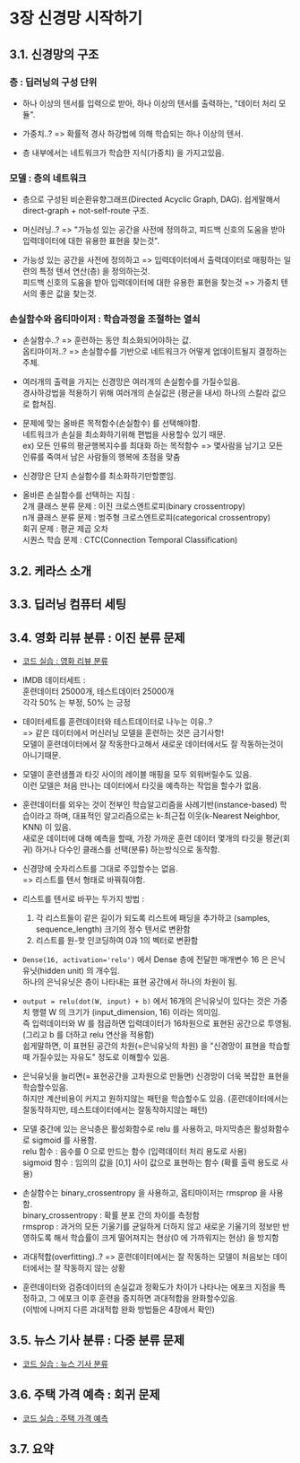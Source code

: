 # 3장 신경망 시작하기


## 3.1. 신경망의 구조

### 층 : 딥러닝의 구성 단위

- 하나 이상의 텐서를 입력으로 받아, 하나 이상의 텐서를 출력하는, "데이터 처리 모듈".

- 가중치..? => 확률적 경사 하강법에 의해 학습되는 하나 이상의 텐서.

- 층 내부에서는 네트워크가 학습한 지식(가중치) 을 가지고있음.


### 모델 : 층의 네트워크

- 층으로 구성된 비순환유향그래프(Directed Acyclic Graph, DAG).
  쉽게말해서 direct-graph + not-self-route 구조.

- 머신러닝..? => "가능성 있는 공간을 사전에 정의하고, 피드백 신호의 도움을 받아 입력데이터에 대한 유용한 표현을 찾는것".

- 가능성 있는 공간을 사전에 정의하고 => 입력데이터에서 출력데이터로 매핑하는 일련의 특정 텐서 연산(층) 을 정의하는것.  
  피드백 신호의 도움을 받아 입력데이터에 대한 유용한 표현을 찾는것 => 가중치 텐서의 좋은 값을 찾는것.  


### 손실함수와 옵티마이저 : 학습과정을 조절하는 열쇠

- 손실함수..? => 훈련하는 동안 최소화되어야하는 값.  
  옵티마이저..? => 손실함수를 기반으로 네트워크가 어떻게 업데이트될지 결정하는 주체.

- 여러개의 출력을 가지는 신경망은 여러개의 손실함수를 가질수있음.  
  경사하강법을 적용하기 위해 여러개의 손실값은 (평균을 내서) 하나의 스칼라 값으로 합쳐짐.

- 문제에 맞는 올바른 목적함수(손실함수) 를 선택해야함.  
  네트워크가 손실을 최소화하기위해 편법을 사용할수 있기 때문.  
  ex) 모든 인류의 평균행복지수를 최대화 하는 목적함수 => 몇사람을 남기고 모든 인류를 죽여서 남은 사람들의 행복에 초점을 맞춤

- 신경망은 단지 손실함수를 최소화하기만할뿐임.

- 올바른 손실함수를 선택하는 지침 :  
  2개 클래스 분류 문제 : 이진 크로스엔트로피(binary crossentropy)  
  n개 클래스 분류 문제 : 범주형 크로스엔트로피(categorical crossentropy)  
  회귀 문제 : 평균 제곱 오차  
  시퀀스 학습 문제 : CTC(Connection Temporal Classification)



## 3.2. 케라스 소개

## 3.3. 딥러닝 컴퓨터 세팅

## 3.4. 영화 리뷰 분류 : 이진 분류 문제

- [코드 실습 : 영화 리뷰 분류](./classifying-movie-reviews.ipynb)

- IMDB 데이터세트 :  
  훈련데이터 25000개, 테스트데이터 25000개  
  각각 50% 는 부정, 50% 는 긍정

- 데이터세트를 훈련데이터와 테스트데이터로 나누는 이유..?  
  => 같은 데이터에서 머신러닝 모델을 훈련하는 것은 금기사항!  
  모델이 훈련데이터에서 잘 작동한다고해서 새로운 데이터에서도 잘 작동하는것이 아니기때문.  

- 모델이 훈련샘플과 타깃 사이의 레이블 매핑을 모두 외워버릴수도 있음.  
  이런 모델은 처음 만나는 데이터에서 타깃을 예측하는 작업을 할수가 없음.

- 훈련데이터를 외우는 것이 전부인 학습알고리즘을 사례기반(instance-based) 학습이라고 하며, 대표적인 알고리즘으로는 k-최근접 이웃(k-Nearest Neighbor, KNN) 이 있음.  
  새로운 데이터에 대해 예측을 할때, 가장 가까운 훈련 데이터 몇개의 타깃을 평균(회귀) 하거나 다수인 클래스를 선택(분류) 하는방식으로 동작함.

- 신경망에 숫자리스트를 그대로 주입할수는 없음.  
  => 리스트를 텐서 형태로 바꿔줘야함.

- 리스트를 텐서로 바꾸는 두가지 방법 :  
  1) 각 리스트들이 같은 길이가 되도록 리스트에 패딩을 추가하고 (samples, sequence_length) 크기의 정수 텐서로 변환함  
  2) 리스트를 원-핫 인코딩하여 0과 1의 벡터로 변환함  

- `Dense(16, activation='relu')` 에서 Dense 층에 전달한 매개변수 16 은 은닉유닛(hidden unit) 의 개수임.  
  하나의 은닉유닛은 층이 나타내는 표현 공간에서 하나의 차원이 됨.
  
- `output = relu(dot(W, input) + b)` 에서 16개의 은닉유닛이 있다는 것은 가중치 행렬 W 의 크기가 (input_dimension, 16) 이라는 의미임.  
  즉 입력데이터와 W 를 점곱하면 입력데이터가 16차원으로 표현된 공간으로 투영됨. (그리고 b 를 더하고 relu 연산을 적용함)  
  쉽게말하면, 이 표현된 공간의 차원(=은닉유닛의 차원) 을 "신경망이 표현을 학습할때 가질수있는 자유도" 정도로 이해할수 있음.

- 은닉유닛을 늘리면(= 표현공간을 고차원으로 만들면) 신경망이 더욱 복잡한 표현을 학습할수있음.   
  하지만 계산비용이 커지고 원하지않는 패턴을 학습할수도 있음. (훈련데이터에서는 잘동작하지만, 테스트데이터에서는 잘동작하지않는 패턴)  

- 모델 중간에 있는 은닉층은 활성화함수로 relu 를 사용하고, 마지막층은 활성화함수로 sigmoid 를 사용함.  
  relu 함수 : 음수를 0 으로 만드는 함수 (입력데이터 처리 용도로 사용)  
  sigmoid 함수 : 임의의 값을 [0,1] 사이 값으로 표현하는 함수 (확률 출력 용도로 사용)  

- 손실함수는 binary_crossentropy 을 사용하고, 옵티마이저는 rmsprop 을 사용함.  
  binary_crossentropy : 확률 분포 간의 차이를 측정함  
  rmsprop : 과거의 모든 기울기를 균일하게 더하지 않고 새로운 기울기의 정보만 반영하도록 해서 학습률이 크게 떨어져지는 현상(0 에 가까워지는 현상) 을 방지함

- 과대적합(overfitting)..? => 훈련데이터에서는 잘 작동하는 모델이 처음보는 데이터에서는 잘 작동하지 않는 상황

- 훈련데이터와 검증데이터의 손실값과 정확도가 차이가 나타나는 에포크 지점을 특정하고, 그 에포크 이후 훈련을 중지하면 과대적합을 완화할수있음.  
  (이밖에 나머지 다른 과대적합 완화 방법들은 4장에서 확인)



## 3.5. 뉴스 기사 분류 : 다중 분류 문제

- [코드 실습 : 뉴스 기사 분류](./classifying-newswires.ipynb)



## 3.6. 주택 가격 예측 : 회귀 문제

- [코드 실습 : 주택 가격 예측](./predicting-house-prices.ipynb)



## 3.7. 요약
